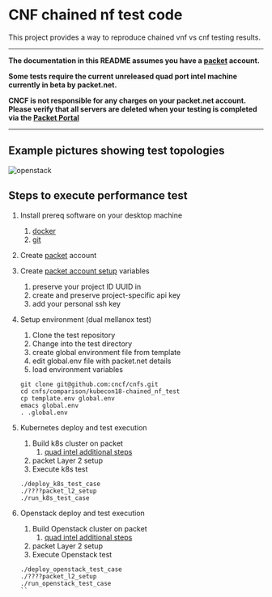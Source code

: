 # CNF chained nf test code

This project provides a way to reproduce chained vnf vs cnf testing results.

---

**The documentation in this README assumes you have a [packet] account.**

**Some tests require the current unreleased quad port intel machine currently in beta by packet.net.**

**CNCF is not responsible for any charges on your packet.net account.  Please verify that all servers are deleted when your testing is completed via the [Packet Portal](https://app.packet.net)**

---

## Example pictures showing test topologies

![openstack](https://raw.githubusercontent.com/cncf/cnfs/master/comparison/kubecon18-chained_nf_test/docs/images/openstack_overview.jpg)

## Steps to execute performance test


1. Install prereq software on your desktop machine
    1. [docker](https://docs.docker.com/install/)
    1. [git](https://www.github.com)

1. Create [packet] account

1.  Create [packet account setup] variables

    1. preserve your project ID UUID in 
    1. create and preserve project-specific api key
    1. add your personal ssh key


1. Setup environment (dual mellanox test)
    1. Clone the test repository 
    1. Change into the test directory
    1. create global environment file from template
    1. edit global.env file with packet.net details
    1. load environment  variables
    ```
    git clone git@github.com:cncf/cnfs.git
    cd cnfs/comparison/kubecon18-chained_nf_test
    cp template.env global.env
    emacs global.env
    . .global.env  
    ```
1. Kubernetes deploy and test execution 
    1. Build k8s cluster on packet 
        1. [quad intel additional steps](https://github.com/cncf/cnfs/tree/master/comparison/kubecon18-chained_nf_test/docs/quad_intel_install.md)
    1. packet Layer 2 setup
    1. Execute k8s test

    ```
    ./deploy_k8s_test_case
    ./????packet_l2_setup
    ./run_k8s_test_case
    ```

1. Openstack deploy and test execution
    1. Build Openstack cluster on packet
        1. [quad intel additional steps](https://github.com/cncf/cnfs/tree/master/comparison/kubecon18-chained_nf_test/docs/quad_intel_install.md)
    1. packet Layer 2 setup
    1. Execute Openstack test
    ```
    ./deploy_openstack_test_case
    ./????packet_l2_setup
    ./run_openstack_test_case
    ``


[packet]: https://www.packet.net "Packet.net"
[packet account setup]: https://help.packet.net/article/13-portal#display--description "packet setup"